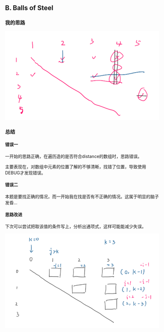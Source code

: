 ## B. Balls of Steel

### 我的思路

![思路](../static/20201213232224.png)

### 总结

#### 错误一

一开始的思路正确，在遍历造的是否符合distance的数组时，思路错误。

主要表现在，对数组中元素的位置了解的不够清晰，找错了位置，导致使用DEBUG才发现错误。

#### 错误二

本题是要找正确的情况，而一开始我在找是否有不正确的情况。这属于明显的脑子发昏…

#### 思路改进

下次可以尝试把取该值的条件写上，分析出通项式，这样可能能减少失误。

![改进图](../static/20201215204740.png)
